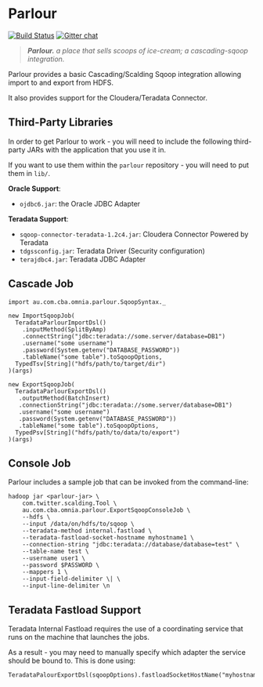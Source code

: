 Parlour
=======

[![Build Status](https://travis-ci.org/CommBank/parlour.svg?branch=master)](https://travis-ci.org/CommBank/parlour)
[![Gitter chat](https://badges.gitter.im/CommBank.png)](https://gitter.im/CommBank)

> ***Parlour.*** *a place that sells scoops of ice-cream; a cascading-sqoop integration.*

Parlour provides a basic Cascading/Scalding Sqoop integration allowing import to and export from HDFS.

It also provides support for the Cloudera/Teradata Connector.

Third-Party Libraries
---------------------

In order to get Parlour to work - you will need to include the following third-party JARs
with the application that you use it in.

If you want to use them within the `parlour` repository - you will need to put them in `lib/`.

**Oracle Support**:

- `ojdbc6.jar`: the Oracle JDBC Adapter

**Teradata Support**:

- `sqoop-connector-teradata-1.2c4.jar`: Cloudera Connector Powered by Teradata
- `tdgssconfig.jar`: Teradata Driver (Security configuration)
- `terajdbc4.jar`: Teradata JDBC Adapter


Cascade Job
-----------

    import au.com.cba.omnia.parlour.SqoopSyntax._

    new ImportSqoopJob(
      TeradataParlourImportDsl()
        .inputMethod(SplitByAmp)
        .connectString("jdbc:teradata://some.server/database=DB1")
        .username("some username")
        .password(System.getenv("DATABASE_PASSWORD"))
        .tableName("some table").toSqoopOptions,
      TypedTsv[String]("hdfs/path/to/target/dir")
    )(args)

    new ExportSqoopJob(
      TeradataParlourExportDsl()
       .outputMethod(BatchInsert)
       .connectionString("jdbc:teradata://some.server/database=DB1")
       .username("some username")
       .password(System.getenv("DATABASE_PASSWORD"))
       .tableName("some table").toSqoopOptions,
      TypedPsv[String]("hdfs/path/to/data/to/export")
    )(args)


Console Job
-----------

Parlour includes a sample job that can be invoked from the command-line:

    hadoop jar <parlour-jar> \
        com.twitter.scalding.Tool \
        au.com.cba.omnia.parlour.ExportSqoopConsoleJob \
        --hdfs \
        --input /data/on/hdfs/to/sqoop \
        --teradata-method internal.fastload \
        --teradata-fastload-socket-hostname myhostname1 \
        --connection-string "jdbc:teradata://database/database=test" \
        --table-name test \
        --username user1 \
        --password $PASSWORD \
        --mappers 1 \
        --input-field-delimiter \| \
        --input-line-delimiter \n


Teradata Fastload Support
-------------------------

Teradata Internal Fastload requires the use of a coordinating service that runs on the machine that launches the jobs.

As a result - you may need to manually specify which  adapter the service should be bound to.
This is done using:
 
    TeradataPalourExportDsl(sqoopOptions).fastloadSocketHostName("myhostname")

